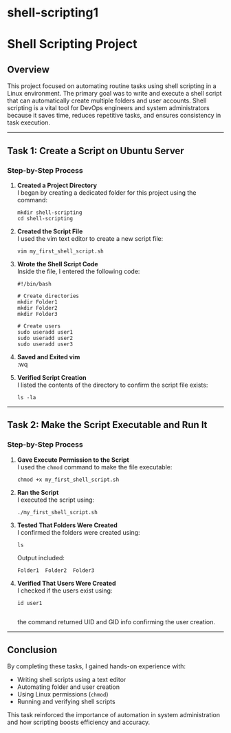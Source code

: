 # shell-scripting1

# Shell Scripting Project

## Overview

This project focused on automating routine tasks using shell scripting in a Linux environment. The primary goal was to write and execute a shell script that can automatically create multiple folders and user accounts. Shell scripting is a vital tool for DevOps engineers and system administrators because it saves time, reduces repetitive tasks, and ensures consistency in task execution.

---

## Task 1: Create a Script on Ubuntu Server

### Step-by-Step Process

1. **Created a Project Directory**  
   I began by creating a dedicated folder for this project using the command:
   ```
   mkdir shell-scripting
   cd shell-scripting
   ```

2. **Created the Script File**  
   I used the vim text editor to create a new script file:
   ```
   vim my_first_shell_script.sh
   ```

3. **Wrote the Shell Script Code**  
   Inside the file, I entered the following code:
   ```
   #!/bin/bash

   # Create directories
   mkdir Folder1
   mkdir Folder2
   mkdir Folder3

   # Create users
   sudo useradd user1
   sudo useradd user2
   sudo useradd user3
   ```

4. **Saved and Exited vim**  
   :wq

5. **Verified Script Creation**  
   I listed the contents of the directory to confirm the script file exists:
   ```
   ls -la
   ```

---

## Task 2: Make the Script Executable and Run It

###  Step-by-Step Process

1. **Gave Execute Permission to the Script**  
   I used the `chmod` command to make the file executable:
   ```
   chmod +x my_first_shell_script.sh
   ```

2. **Ran the Script**  
   I executed the script using:
   ```
   ./my_first_shell_script.sh
   ```

3. **Tested That Folders Were Created**  
   I confirmed the folders were created using:
   ```
   ls
   ```
   Output included:
   ```
   Folder1  Folder2  Folder3
   ```

4. **Verified That Users Were Created**  
   I checked if the users exist using:
   ```
   id user1
  
   ```

   the command returned UID and GID info confirming the user creation.

---

## Conclusion

By completing these tasks, I gained hands-on experience with:
- Writing shell scripts using a text editor
- Automating folder and user creation
- Using Linux permissions (`chmod`)
- Running and verifying shell scripts

This task reinforced the importance of automation in system administration and how scripting boosts efficiency and accuracy.
